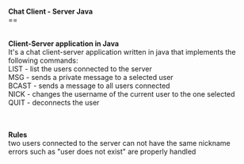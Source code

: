<b>Chat Client - Server Java</b><br>
==<br><br>

<b>Client-Server application in Java</b><br>
It's a chat client-server application written in java that implements the following commands:<br>
LIST - list the users connected to the server<br>
MSG - sends a private message to a selected user<br>
BCAST - sends a message to all users connected<br>
NICK - changes the username of the current user to the one selected<br>
QUIT - deconnects the user<br>
<br><br>

<b>Rules</b><br>
two users connected to the server can not have the same nickname<br>
errors such as "user does not exist" are properly handled
